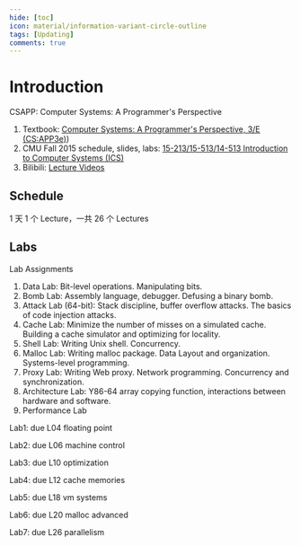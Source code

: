 ```yaml
---
hide: [toc]
icon: material/information-variant-circle-outline
tags: [Updating]
comments: true
---
```


# Introduction

CSAPP: Computer Systems: A Programmer's Perspective

1. Textbook: [Computer Systems: A Programmer's Perspective, 3/E (CS:APP3e)](https://csapp.cs.cmu.edu/))
2. CMU Fall 2015 schedule, slides, labs: [15-213/15-513/14-513 Introduction to Computer Systems (ICS)](https://www.cs.cmu.edu/afs/cs/academic/class/15213-f15/www/schedule.html)
3. Bilibili: [Lecture Videos](https://www.bilibili.com/video/BV1iW411d7hd)

## Schedule

1 天 1 个 Lecture，一共 26 个 Lectures

## Labs

Lab Assignments

1. Data Lab: Bit-level operations. Manipulating bits.
2. Bomb Lab: Assembly language, debugger. Defusing a binary bomb.
3. Attack Lab (64-bit): Stack discipline, buffer overflow attacks. The basics of code injection attacks.
4. Cache Lab: Minimize the number of misses on a simulated cache. Building a cache simulator and optimizing for locality.
5. Shell Lab: Writing Unix shell. Concurrency.
6. Malloc Lab: Writing malloc package. Data Layout and organization. Systems-level programming.
7. Proxy Lab: Writing Web proxy. Network programming. Concurrency and synchronization.
8. Architecture Lab: Y86-64 array copying function, interactions between hardware and software.
9. Performance Lab

Lab1: due L04 floating point

Lab2: due L06 machine control

Lab3: due L10 optimization

Lab4: due L12 cache memories

Lab5: due L18 vm systems

Lab6: due L20 malloc advanced

Lab7: due L26 parallelism
